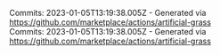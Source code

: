 Commits: 2023-01-05T13:19:38.005Z - Generated via https://github.com/marketplace/actions/artificial-grass
<br>
Commits: 2023-01-05T13:19:38.005Z - Generated via https://github.com/marketplace/actions/artificial-grass
<br>
